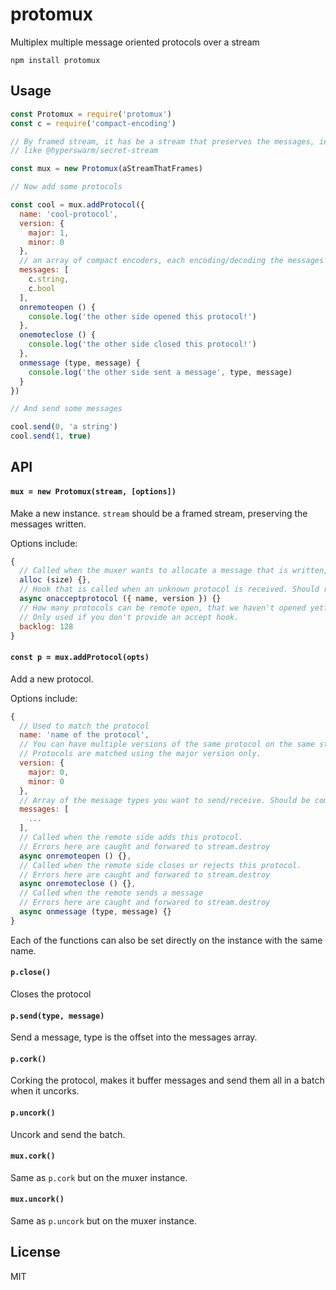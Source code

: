 # protomux

Multiplex multiple message oriented protocols over a stream

```
npm install protomux
```

## Usage

``` js
const Protomux = require('protomux')
const c = require('compact-encoding')

// By framed stream, it has be a stream that preserves the messages, ie something that length prefixes
// like @hyperswarm/secret-stream

const mux = new Protomux(aStreamThatFrames)

// Now add some protocols

const cool = mux.addProtocol({
  name: 'cool-protocol',
  version: {
    major: 1,
    minor: 0
  },
  // an array of compact encoders, each encoding/decoding the messages sent
  messages: [
    c.string,
    c.bool
  ],
  onremoteopen () {
    console.log('the other side opened this protocol!')
  },
  onemoteclose () {
    console.log('the other side closed this protocol!')
  },
  onmessage (type, message) {
    console.log('the other side sent a message', type, message)
  }
})

// And send some messages

cool.send(0, 'a string')
cool.send(1, true)
```

## API

#### `mux = new Protomux(stream, [options])`

Make a new instance. `stream` should be a framed stream, preserving the messages written.

Options include:

``` js
{
  // Called when the muxer wants to allocate a message that is written, defaults to Buffer.allocUnsafe.
  alloc (size) {},
  // Hook that is called when an unknown protocol is received. Should return true/false.
  async onacceptprotocol ({ name, version }) {}
  // How many protocols can be remote open, that we haven't opened yet?
  // Only used if you don't provide an accept hook.
  backlog: 128
}
```

#### `const p = mux.addProtocol(opts)`

Add a new protocol.

Options include:

``` js
{
  // Used to match the protocol
  name: 'name of the protocol',
  // You can have multiple versions of the same protocol on the same stream.
  // Protocols are matched using the major version only.
  version: {
    major: 0,
    minor: 0
  },
  // Array of the message types you want to send/receive. Should be compact-encoders
  messages: [
    ...
  ],
  // Called when the remote side adds this protocol.
  // Errors here are caught and forwared to stream.destroy
  async onremoteopen () {},
  // Called when the remote side closes or rejects this protocol.
  // Errors here are caught and forwared to stream.destroy
  async onremoteclose () {},
  // Called when the remote sends a message
  // Errors here are caught and forwared to stream.destroy
  async onmessage (type, message) {}
}
```

Each of the functions can also be set directly on the instance with the same name.

#### `p.close()`

Closes the protocol

#### `p.send(type, message)`

Send a message, type is the offset into the messages array.

#### `p.cork()`

Corking the protocol, makes it buffer messages and send them all in a batch when it uncorks.

#### `p.uncork()`

Uncork and send the batch.

#### `mux.cork()`

Same as `p.cork` but on the muxer instance.

#### `mux.uncork()`

Same as `p.uncork` but on the muxer instance.

## License

MIT
